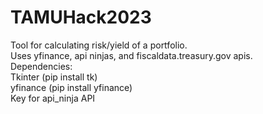 # TAMUHack2023
Tool for calculating risk/yield of a portfolio.<br/> 
Uses yfinance, api ninjas, and fiscaldata.treasury.gov apis.<br/>
Dependencies: <br/>
Tkinter (pip install tk) <br/>
yfinance (pip install yfinance) <br />
Key for api_ninja API <br>